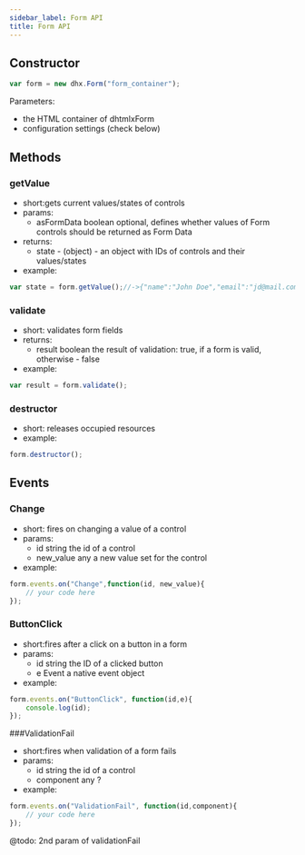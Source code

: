 ```yaml
---
sidebar_label: Form API
title: Form API
---          
```


Constructor
----------------

~~~js
var form = new dhx.Form("form_container");
~~~

Parameters:

- the HTML container of dhtmlxForm
- configuration settings (check below)

Methods
-------------

### getValue

- short:gets current values/states of controls
- params:
	- asFormData	boolean		optional, defines whether values of Form controls should be returned as Form Data
- returns:
	- state - (object) - an object with IDs of controls and their values/states
- example:
~~~js
var state = form.getValue();//->{"name":"John Doe","email":"jd@mail.com", "agree":true}
~~~

### validate

- short: validates form fields
- returns:
	- result	boolean 	the result of validation: true, if a form is valid, otherwise - false
- example:
~~~js
var result = form.validate();
~~~

### destructor

- short: releases occupied resources
- example:
~~~js
form.destructor();
~~~

Events
---------------

### Change 

- short: fires on changing a value of a control
- params:
	- id			string		the id of a control
    - new_value		any			a new value set for the control
- example:
~~~js
form.events.on("Change",function(id, new_value){
	// your code here
});
~~~
	
### ButtonClick 

- short:fires after a click on a button in a form
- params:
	- id 	string	 	the ID of a clicked button
    - e 	Event 		a native event object
- example:
~~~js
form.events.on("ButtonClick", function(id,e){
    console.log(id);
});
~~~

###ValidationFail 

- short:fires when validation of a form fails
- params:
	- id				string		the id of a control
    - component			any			?
- example:
~~~js
form.events.on("ValidationFail", function(id,component){
    // your code here
});
~~~

@todo:
2nd param of validationFail